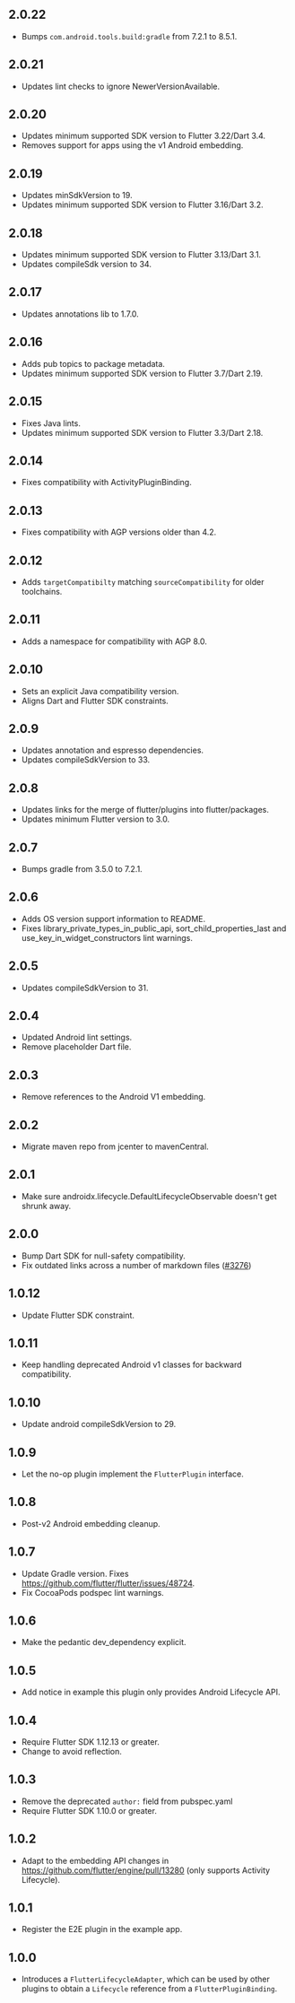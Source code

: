 ## 2.0.22

- Bumps `com.android.tools.build:gradle` from 7.2.1 to 8.5.1.

## 2.0.21

- Updates lint checks to ignore NewerVersionAvailable.

## 2.0.20

- Updates minimum supported SDK version to Flutter 3.22/Dart 3.4.
- Removes support for apps using the v1 Android embedding.

## 2.0.19

- Updates minSdkVersion to 19.
- Updates minimum supported SDK version to Flutter 3.16/Dart 3.2.

## 2.0.18

- Updates minimum supported SDK version to Flutter 3.13/Dart 3.1.
- Updates compileSdk version to 34.

## 2.0.17

- Updates annotations lib to 1.7.0.

## 2.0.16

- Adds pub topics to package metadata.
- Updates minimum supported SDK version to Flutter 3.7/Dart 2.19.

## 2.0.15

- Fixes Java lints.
- Updates minimum supported SDK version to Flutter 3.3/Dart 2.18.

## 2.0.14

- Fixes compatibility with ActivityPluginBinding.

## 2.0.13

- Fixes compatibility with AGP versions older than 4.2.

## 2.0.12

- Adds `targetCompatibilty` matching `sourceCompatibility` for older toolchains.

## 2.0.11

- Adds a namespace for compatibility with AGP 8.0.

## 2.0.10

- Sets an explicit Java compatibility version.
- Aligns Dart and Flutter SDK constraints.

## 2.0.9

- Updates annotation and espresso dependencies.
- Updates compileSdkVersion to 33.

## 2.0.8

- Updates links for the merge of flutter/plugins into flutter/packages.
- Updates minimum Flutter version to 3.0.

## 2.0.7

- Bumps gradle from 3.5.0 to 7.2.1.

## 2.0.6

- Adds OS version support information to README.
- Fixes library_private_types_in_public_api, sort_child_properties_last and use_key_in_widget_constructors
  lint warnings.

## 2.0.5

- Updates compileSdkVersion to 31.

## 2.0.4

- Updated Android lint settings.
- Remove placeholder Dart file.

## 2.0.3

- Remove references to the Android V1 embedding.

## 2.0.2

- Migrate maven repo from jcenter to mavenCentral.

## 2.0.1

- Make sure androidx.lifecycle.DefaultLifecycleObservable doesn't get shrunk away.

## 2.0.0

- Bump Dart SDK for null-safety compatibility.
- Fix outdated links across a number of markdown files ([#3276](https://github.com/flutter/plugins/pull/3276))

## 1.0.12

- Update Flutter SDK constraint.

## 1.0.11

- Keep handling deprecated Android v1 classes for backward compatibility.

## 1.0.10

- Update android compileSdkVersion to 29.

## 1.0.9

- Let the no-op plugin implement the `FlutterPlugin` interface.

## 1.0.8

- Post-v2 Android embedding cleanup.

## 1.0.7

- Update Gradle version. Fixes https://github.com/flutter/flutter/issues/48724.
- Fix CocoaPods podspec lint warnings.

## 1.0.6

- Make the pedantic dev_dependency explicit.

## 1.0.5

- Add notice in example this plugin only provides Android Lifecycle API.

## 1.0.4

- Require Flutter SDK 1.12.13 or greater.
- Change to avoid reflection.

## 1.0.3

- Remove the deprecated `author:` field from pubspec.yaml
- Require Flutter SDK 1.10.0 or greater.

## 1.0.2

- Adapt to the embedding API changes in https://github.com/flutter/engine/pull/13280 (only supports Activity Lifecycle).

## 1.0.1

- Register the E2E plugin in the example app.

## 1.0.0

- Introduces a `FlutterLifecycleAdapter`, which can be used by other plugins to obtain a `Lifecycle`
  reference from a `FlutterPluginBinding`.
